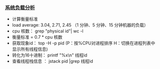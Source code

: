 ### [系统负载分析](https://mp.weixin.qq.com/s/Lz4cEt0LY_Fvqz2zAgOafw)
* 计算衡量标准 
 * load average: 3.04, 2.71, 2.45  （1 分钟、5 分钟、15 分钟机器的负载）
 * cpu 核数： grep "physical id"| wc -l	 
 * 衡量标准 = 0.7 * cpu 核数
* 获取现象id： top -H -p pid (P：按%CPU对进程排序  H：切换在进程列表中显示所有线程信息)
* 转化为16十进制： printf "%x\n" 线程id
* 查看线程栈信息 ： jstack pid |grep 线程id